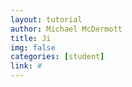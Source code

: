 ```yaml
---
layout: tutorial
author: Michael McDermott
title: Ji
img: false
categories: [student]
link: #
---
```

